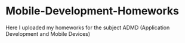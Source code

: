 # Mobile-Development-Homeworks
Here I uploaded my homeworks for the subject ADMD (Application Development and Mobile Devices)
